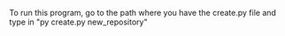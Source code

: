 To run this program, go to the path where you have the create.py file and type in "py create.py new_repository"